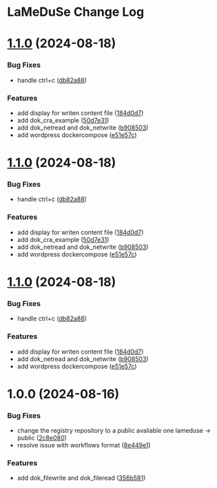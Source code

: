 # LaMeDuSe Change Log

# [1.1.0](https://github.com/LaMeDuSe/lameduse-ressources/compare/v1.0.0...v1.1.0) (2024-08-18)


### Bug Fixes

* handle ctrl+c ([db82a88](https://github.com/LaMeDuSe/lameduse-ressources/commit/db82a8815cf96f40619b8fadae4705a8e0c7ad77))


### Features

* add display for writen content file ([184d0d7](https://github.com/LaMeDuSe/lameduse-ressources/commit/184d0d723e0e5a9af1ede43b2bdf5353492baa1b))
* add dok_cra_example ([50d7e31](https://github.com/LaMeDuSe/lameduse-ressources/commit/50d7e31cc5c7fdabbbcf7717f0001f4d1d0b952c))
* add dok_netread and dok_netwrite ([b908503](https://github.com/LaMeDuSe/lameduse-ressources/commit/b908503e349b57d1609f7a13d2643804cc3b0de5))
* add wordpress dockercompose ([e51e57c](https://github.com/LaMeDuSe/lameduse-ressources/commit/e51e57c6075d776e711497d0c67b99015e3dde9c))

# [1.1.0](https://github.com/LaMeDuSe/lameduse-ressources/compare/v1.0.0...v1.1.0) (2024-08-18)


### Bug Fixes

* handle ctrl+c ([db82a88](https://github.com/LaMeDuSe/lameduse-ressources/commit/db82a8815cf96f40619b8fadae4705a8e0c7ad77))


### Features

* add display for writen content file ([184d0d7](https://github.com/LaMeDuSe/lameduse-ressources/commit/184d0d723e0e5a9af1ede43b2bdf5353492baa1b))
* add dok_cra_example ([50d7e31](https://github.com/LaMeDuSe/lameduse-ressources/commit/50d7e31cc5c7fdabbbcf7717f0001f4d1d0b952c))
* add dok_netread and dok_netwrite ([b908503](https://github.com/LaMeDuSe/lameduse-ressources/commit/b908503e349b57d1609f7a13d2643804cc3b0de5))
* add wordpress dockercompose ([e51e57c](https://github.com/LaMeDuSe/lameduse-ressources/commit/e51e57c6075d776e711497d0c67b99015e3dde9c))

# [1.1.0](https://github.com/LaMeDuSe/lameduse-ressources/compare/v1.0.0...v1.1.0) (2024-08-18)


### Bug Fixes

* handle ctrl+c ([db82a88](https://github.com/LaMeDuSe/lameduse-ressources/commit/db82a8815cf96f40619b8fadae4705a8e0c7ad77))


### Features

* add display for writen content file ([184d0d7](https://github.com/LaMeDuSe/lameduse-ressources/commit/184d0d723e0e5a9af1ede43b2bdf5353492baa1b))
* add dok_netread and dok_netwrite ([b908503](https://github.com/LaMeDuSe/lameduse-ressources/commit/b908503e349b57d1609f7a13d2643804cc3b0de5))
* add wordpress dockercompose ([e51e57c](https://github.com/LaMeDuSe/lameduse-ressources/commit/e51e57c6075d776e711497d0c67b99015e3dde9c))

# 1.0.0 (2024-08-16)


### Bug Fixes

* change the registry repository to a public avaliable one lameduse -> public ([2c8e080](https://github.com/LaMeDuSe/lameduse-ressources/commit/2c8e080bf536ce32a2a6895e7d669970f2b02ce9))
* resolve issue with workflows format ([8e449e1](https://github.com/LaMeDuSe/lameduse-ressources/commit/8e449e1aef74582b6dc69d0da3f615bc04ddc8c8))


### Features

* add dok_filewrite and dok_fileread ([356b581](https://github.com/LaMeDuSe/lameduse-ressources/commit/356b581b467267e1eee3704f20b7956a1a47c633))
